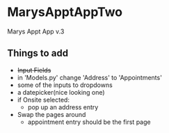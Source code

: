 # MarysApptAppTwo
Marys Appt App v.3

## Things to add
* ~~Input Fields~~
* in 'Models.py' change 'Address' to 'Appointments'
* some of the inputs to dropdowns
* a datepicker(nice looking one)
* if Onsite selected:
  * pop up an address entry
* Swap the pages around
  * appointment entry should be the first page
